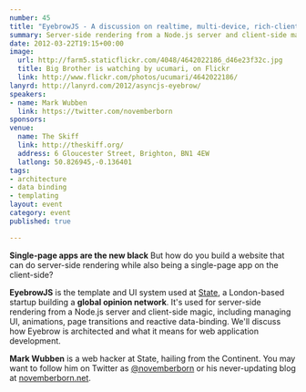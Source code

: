 ```yaml
---
number: 45
title: "EyebrowJS - A discussion on realtime, multi-device, rich-client applications"
summary: Server-side rendering from a Node.js server and client-side magic
date: 2012-03-22T19:15+00:00
image:
  url: http://farm5.staticflickr.com/4048/4642022186_d46e23f32c.jpg
  title: Big Brother is watching by ucumari, on Flickr
  link: http://www.flickr.com/photos/ucumari/4642022186/
lanyrd: http://lanyrd.com/2012/asyncjs-eyebrow/
speakers:
- name: Mark Wubben
  link: https://twitter.com/novemberborn
sponsors:
venue:
  name: The Skiff
  link: http://theskiff.org/
  address: 6 Gloucester Street, Brighton, BN1 4EW
  latlong: 50.826945,-0.136401
tags:
- architecture
- data binding
- templating
layout: event
category: event
published: true

---
```


__Single-page apps are the new black__ But how do you build a website that can
do server-side rendering while also being a single-page app on the client-side?

__EyebrowJS__ is the template and UI system used at [State][#state], a
London-based startup building a __global opinion network__. It's used for
server-side rendering from a Node.js server and client-side magic, including
managing UI, animations, page transitions and reactive data-binding. We'll
discuss how Eyebrow is architected and what it means for web application
development.

__Mark Wubben__ is a web hacker at State, hailing from the Continent. You may want
to follow him on Twitter as [@novemberborn][#twitter] or his never-updating
blog at [novemberborn.net][#site].

[#state]: https://state.it
[#twitter]: https://twitter.com/novemberborn
[#site]: http://novemberborn.net
